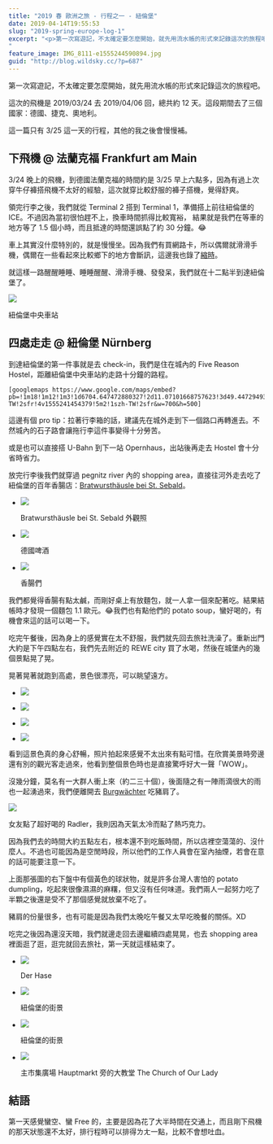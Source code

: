 ```yaml
---
title: "2019 春 歐洲之旅 - 行程之一 - 紐倫堡"
date: 2019-04-14T19:55:53
slug: "2019-spring-europe-log-1"
excerpt: "<p>第一次寫遊記，不太確定要怎麼開始，就先用流水帳的形式來記錄這次的旅程吧。 這次的飛機是 2019/03/24 &#8230;</p>
"
feature_image: IMG_8111-e1555244590894.jpg
guid: "http://blog.wildsky.cc/?p=687"
---
```

第一次寫遊記，不太確定要怎麼開始，就先用流水帳的形式來記錄這次的旅程吧。

這次的飛機是 2019/03/24 去 2019/04/06 回，總共約 12 天。這段期間去了三個國家：德國、捷克、奧地利。

這一篇只有 3/25 這一天的行程，其他的我之後會慢慢補。

下飛機 @ 法蘭克福 Frankfurt am Main
----------------------------

3/24 晚上的飛機，到德國法蘭克福的時間約是 3/25 早上六點多，因為有過上次穿牛仔褲搭飛機不太好的經驗，這次就穿比較舒服的褲子搭機，覺得舒爽。

領完行李之後，我們就從 Terminal 2 搭到 Terminal 1，準備搭上前往紐倫堡的 ICE。不過因為當初很怕趕不上，換車時間抓得比較寬裕， 結果就是我們在等車的地方等了 1.5 個小時，而且抵達的時間還誤點了約 30 分鐘。😂

車上其實沒什麼特別的，就是慢慢坐。因為我們有買網路卡，所以偶爾就滑滑手機，偶爾在一些看起來比較鄉下的地方會斷訊，這邊我也錄了[縮時](http://blog.wildsky.cc/wp-content/uploads/2019/04/IMG_8105.mov)。

就這樣一路醒醒睡睡、睡睡醒醒、滑滑手機、發發呆，我們就在十二點半到達紐倫堡了。

![](/images/IMG_8160-e1555241256159.jpg)

紐倫堡中央車站

四處走走 @ 紐倫堡 Nürnberg
-------------------

到達紐倫堡的第一件事就是去 check-in，我們是住在城內的 Five Reason Hostel，距離紐倫堡中央車站約走路十分鐘的路程。

    [googlemaps https://www.google.com/maps/embed?pb=!1m18!1m12!1m3!1d6704.647472880327!2d11.07101668757623!3d49.447294937971236!2m3!1f0!2f0!3f0!3m2!1i1024!2i768!4f13.1!3m3!1m2!1s0x479f57a80e9051cb%3A0xab53e9aee03e248d!2sFive+Reasons!5e0!3m2!1szh-TW!2sfr!4v1555241454379!5m2!1szh-TW!2sfr&w=700&h=500]

這邊有個 pro tip：拉著行李箱的話，建議先在城外走到下一個路口再轉進去。不然城內的石子路會讓拖行李這件事變得十分勞苦。

或是也可以直接搭 U-Bahn 到下一站 Opernhaus，出站後再走去 Hostel 會十分省時省力。

放完行李後我們就穿過 pegnitz river 內的 shopping area，直接往河外走去吃了紐倫堡的百年香腸店：[Bratwursthäusle bei St. Sebald](https://goo.gl/maps/e17UmWd7tAm)。

*   ![](/images/IMG_8171-e1555241359446.jpg)

    Bratwursthäusle bei St. Sebald 外觀照

*   ![](/images/IMG_8168-e1555238842643.jpg)

    德國啤酒

*   ![](/images/IMG_8169-e1555238817550.jpg)

    香腸們


我們都覺得香腸有點太鹹，而剛好桌上有放麵包，就一人拿一個來配著吃。結果結帳時才發現一個麵包 1.1 歐元。😂我們也有點他們的 potato soup，蠻好喝的，有機會來這的話可以喝一下。

吃完午餐後，因為身上的感覺實在太不舒服，我們就先回去旅社洗澡了。重新出門大約是下午四點左右，我們先去附近的 REWE city 買了水喝，然後在城堡內的幾個景點晃了晃。

晃著晃著就跑到高處，景色很漂亮，可以眺望遠方。

*   ![](/images/IMG_8185-e1555241376382.jpg)

*   ![](/images/IMG_8186-e1555241384332.jpg)

*   ![](/images/IMG_8188-e1555241393443.jpg)

*   ![](/images/IMG_8189-e1555241401364.jpg)


看到這景色真的身心舒暢，照片拍起來感覺不太出來有點可惜。在欣賞美景時旁邊還有別的觀光客走過來，他看到整個景色時也是直接驚呼好大一聲「WOW」。

沒幾分鐘，莫名有一大群人衝上來（約二三十個），後面隨之有一陣雨滴很大的雨也一起湧過來，我們便離開去 [Burgwächter](https://goo.gl/maps/9u6eq3aJfNt) 吃豬肩了。

![](/images/IMG_8191-e1555241414464.jpg)

女友點了超好喝的 Radler，我則因為天氣太冷而點了熱巧克力。

因為我們去的時間大約五點左右，根本還不到吃飯時間，所以店裡空蕩蕩的、沒什麼人。不過也可能因為是空閒時段，所以他們的工作人員會在室內抽煙，若會在意的話可能要注意一下。

上面那張圖的右下盤中有個黃色的球狀物，就是許多台灣人害怕的 potato dumpling，吃起來很像濕濕的麻糬，但又沒有任何味道。我們兩人一起努力吃了半顆之後還是受不了那個感覺就放棄不吃了。

豬肩的份量很多，也有可能是因為我們太晚吃午餐又太早吃晚餐的關係。XD

吃完之後因為還沒天暗，我們就邊走回去邊繼續四處晃晃，也去 shopping area 裡面逛了逛，逛完就回去旅社，第一天就這樣結束了。

*   ![](/images/IMG_8177-e1555242317535.jpg)

    Der Hase

*   ![](/images/IMG_8178-e1555242320524.jpg)

    紐倫堡的街景

*   ![](/images/IMG_8193-e1555242322109.jpg)

    紐倫堡的街景

*   ![](/images/IMG_8194-e1555242325814.jpg)

    主市集廣場 Hauptmarkt 旁的大教堂 The Church of Our Lady


結語
--

第一天感覺蠻空、蠻 Free 的，主要是因為花了大半時間在交通上，而且剛下飛機的那天狀態還不太好，排行程時可以排得ㄌㄤ一點，比較不會想吐血。
